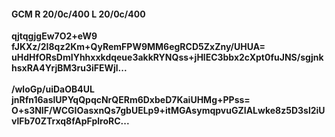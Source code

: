 #### GCM R 20/0c/400 L 20/0c/400
**qjtqgjgEw7O2+eW9**<br/>**fJKXz/2I8qz2Km+QyRemFPW9MM6egRCD5ZxZny/UHUA=**<br/>**uHdHfORsDmIYhhxxkdqeue3akkRYNQss+jHlEC3bbx2cXpt0fuJNS/sgjnkhsxRA4YrjBM3ru3iFEWjl...**<br/><br/>
**/wloGp/uiDaOB4UL**<br/>**jnRfn16aslUPYqQpqcNrQERm6DxbeD7KaiUHMg+PPss=**<br/>**O+s3NIF/WCGIOasxnQs7gbUELp9+itMGAsymqpvuGZIALwke8z5D3sl2iUvlFb70ZTrxq8fApFplroRC...**